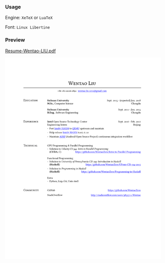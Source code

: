### Usage
Engine: `XeTeX` or `LuaTeX`

Font: `Linux Libertine`

### Preview
[Resume-Wentao-LIU.pdf](Resume-Wentao-LIU.pdf)

![Preview](Resume-Wentao-LIU.png)
